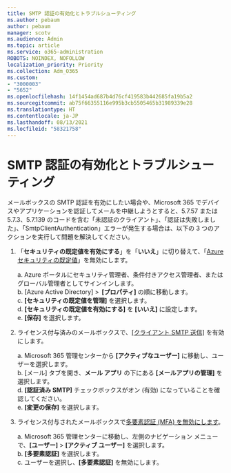 ```yaml
---
title: SMTP 認証の有効化とトラブルシューティング
ms.author: pebaum
author: pebaum
manager: scotv
ms.audience: Admin
ms.topic: article
ms.service: o365-administration
ROBOTS: NOINDEX, NOFOLLOW
localization_priority: Priority
ms.collection: Adm_O365
ms.custom:
- "3000003"
- "5652"
ms.openlocfilehash: 14f1454ad687b4d76cf419583b442685fa19b5a2
ms.sourcegitcommit: ab75f66355116e995b3cb5505465b31989339e28
ms.translationtype: HT
ms.contentlocale: ja-JP
ms.lasthandoff: 08/13/2021
ms.locfileid: "58321758"
---
```

# <a name="enable-smtp-authentication-and-troubleshooting"></a>SMTP 認証の有効化とトラブルシューティング

メールボックスの SMTP 認証を有効にしたい場合や、Microsoft 365 でデバイスやアプリケーションを認証してメールを中継しようとすると、5.7.57 または 5.7.3、5.7.139 のコードを含む「未認証のクライアント」、「認証は失敗しました」、「SmtpClientAuthentication」エラーが発生する場合は、以下の 3 つのアクションを実行して問題を解決してください。

1. 「**セキュリティの既定値を有効にする**」を「**いいえ**」に切り替えて、「[Azure セキュリティの既定値](https://docs.microsoft.com/azure/active-directory/fundamentals/concept-fundamentals-security-defaults)」を無効にします。

    a. Azure ポータルにセキュリティ管理者、条件付きアクセス管理者、またはグローバル管理者としてサインインします。<BR/>
    b. [Azure Active Directory] >  **[プロパティ]** の順に移動します。<BR/>
    c. **[セキュリティの既定値を管理]** を選択します。<BR/>
    d. **[セキュリティの既定値を有効にする]** を **[いいえ]** に設定します。<BR/>
    e. **[保存]** を選択します。

2. ライセンス付与済みのメールボックスで、[[クライアント SMTP 送信]](https://docs.microsoft.com/exchange/clients-and-mobile-in-exchange-online/authenticated-client-smtp-submission#enable-smtp-auth-for-specific-mailboxes) を有効にします。

    a. Microsoft 365 管理センターから **[アクティブなユーザー]** に移動し、ユーザーを選択します。<BR/>
    b. [メール] タブを開き、**メール アプリ** の下にある **[メールアプリの管理]** を選択します。<BR/>
    d. **[認証済み SMTP]** チェックボックスがオン (有効) になっていることを確認してください。<BR/>
    e. **[変更の保存]** を選択します。<BR/>

3. ライセンス付与されたメールボックスで[多要素認証 (MFA) を無効にします](https://docs.microsoft.com/microsoft-365/admin/security-and-compliance/set-up-multi-factor-authentication#turn-off-legacy-per-user-mfa)。

    a. Microsoft 365 管理センターに移動し、左側のナビゲーション メニューで、**[ユーザー]** > **[アクティブ ユーザー]** を選択します。<BR/>
    b. **[多要素認証]** を選択します。<BR/>
    c. ユーザーを選択し、**[多要素認証]** を無効にします。<BR/>
